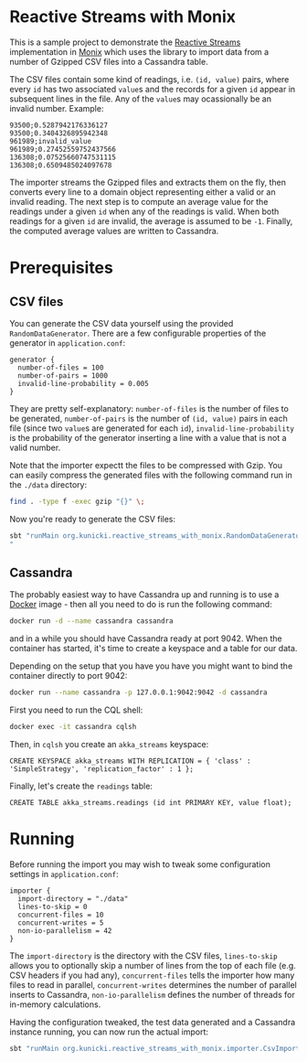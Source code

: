 # Reactive Streams with Monix

This is a sample project to demonstrate the [Reactive Streams](http://www.reactive-streams.org/) implementation in [Monix](https://monix.io/) which uses the library to import data from a number of Gzipped CSV files into a Cassandra table.

The CSV files contain some kind of readings, i.e. `(id, value)` pairs, where every `id` has two associated `value`s and the records for a given `id` appear in subsequent lines in the file. Any of the `value`s may ocassionally be an invalid number. Example:

```
93500;0.5287942176336127
93500;0.3404326895942348
961989;invalid_value
961989;0.27452559752437566
136308;0.07525660747531115
136308;0.6509485024097678
```

The importer streams the Gzipped files and extracts them on the fly, then converts every line to a domain object representing either a valid or an invalid reading. The next step is to compute an average value for the readings under a given `id` when any of the readings is valid. When both readings for a given `id` are invalid, the average is assumed to be `-1`. Finally, the computed average values are written to Cassandra.

# Prerequisites

## CSV files
You can generate the CSV data yourself using the provided `RandomDataGenerator`. There are a few configurable properties of the generator in `application.conf`:

```
generator {
  number-of-files = 100
  number-of-pairs = 1000
  invalid-line-probability = 0.005
}
```

They are pretty self-explanatory: `number-of-files` is the number of files to be generated, `number-of-pairs` is the number of `(id, value)` pairs in each file (since two `value`s are generated for each `id`), `invalid-line-probability` is the probability of the generator inserting a line with a value that is not a valid number.

Note that the importer expectt the files to be compressed with Gzip. You can easily compress the generated files with the following command run in the `./data` directory:

```bash
find . -type f -exec gzip "{}" \;
```

Now you're ready to generate the CSV files:

```bash
sbt "runMain org.kunicki.reactive_streams_with_monix.RandomDataGenerator
"
```

## Cassandra

The probably  easiest way to have Cassandra up and running is to use a [Docker](http://docker.io/) image - then all you need to do is run the following command:

```bash
docker run -d --name cassandra cassandra
```

and in a while you should have Cassandra ready at port 9042. When the container has started, it's time to create a keyspace and a table for our data.

Depending on the setup that you have you have you might want to bind the container directly to port 9042:
```bash
docker run --name cassandra -p 127.0.0.1:9042:9042 -d cassandra
```

First you need to run the CQL shell:

```bash
docker exec -it cassandra cqlsh
```

Then, in `cqlsh` you create an `akka_streams` keyspace:

```cql
CREATE KEYSPACE akka_streams WITH REPLICATION = { 'class' : 'SimpleStrategy', 'replication_factor' : 1 };
```

Finally, let's create the `readings` table:

```cql
CREATE TABLE akka_streams.readings (id int PRIMARY KEY, value float);  
```

# Running

Before running the import you may wish to tweak some configuration settings in `application.conf`:

```
importer {
  import-directory = "./data"
  lines-to-skip = 0
  concurrent-files = 10
  concurrent-writes = 5
  non-io-parallelism = 42
}
```

The `import-directory` is the directory with the CSV files, `lines-to-skip` allows you to optionally skip a number of lines from the top of each file (e.g. CSV headers if you had any), `concurrent-files` tells the importer how many files to read in parallel, `concurrent-writes` determines the number of parallel inserts to Cassandra, `non-io-parallelism` defines the number of threads for in-memory calculations.

Having the configuration tweaked, the test data generated and a Cassandra instance running, you can now run the actual import:

```bash
sbt "runMain org.kunicki.reactive_streams_with_monix.importer.CsvImporter"
```
